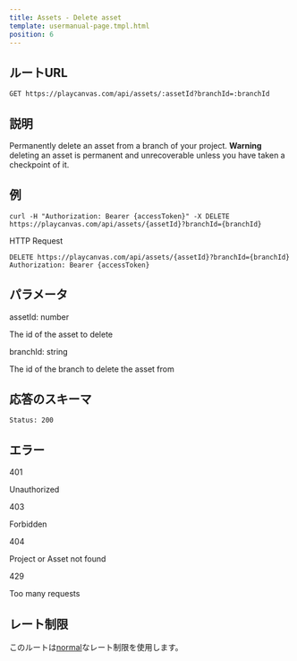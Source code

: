 ```yaml
---
title: Assets - Delete asset
template: usermanual-page.tmpl.html
position: 6
---
```


## ルートURL

```none
GET https://playcanvas.com/api/assets/:assetId?branchId=:branchId
```

## 説明

Permanently delete an asset from a branch of your project. **Warning** deleting an asset is permanent and unrecoverable unless you have taken a checkpoint of it.

## 例

```none
curl -H "Authorization: Bearer {accessToken}" -X DELETE https://playcanvas.com/api/assets/{assetId}?branchId={branchId}
```

HTTP Request
```
DELETE https://playcanvas.com/api/assets/{assetId}?branchId={branchId}
Authorization: Bearer {accessToken}
```

## パラメータ

<div class="params">
<div class="parameter"><span class="param">assetId: number</span><p>The id of the asset to delete</p></div>
<div class="parameter"><span class="param">branchId: string</span><p>The id of the branch to delete the asset from</p></div>
</div>

## 応答のスキーマ

```none
Status: 200
```

## エラー

<div class="params">
<div class="parameter"><span class="param">401</span><p>Unauthorized</p></div>
<div class="parameter"><span class="param">403</span><p>Forbidden</p></div>
<div class="parameter"><span class="param">404</span><p>Project or Asset not found</p></div>
<div class="parameter"><span class="param">429</span><p>Too many requests</p></div>
</div>

## レート制限

このルートは[normal][1]なレート制限を使用します。

[1]: /user-manual/api#rate-limiting

